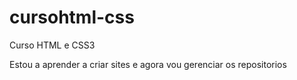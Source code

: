 # cursohtml-css
 Curso HTML e CSS3

Estou a aprender a criar sites e agora vou gerenciar os repositorios